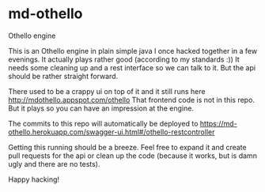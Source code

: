 # md-othello
Othello engine

This is an Othello engine in plain simple java I once hacked together in a few evenings. 
It actually plays rather good (according to my standards :))
It needs some cleaning up and a rest interface so we can talk to it.
But the api should be rather straight forward.

There used to be a crappy ui on top of it and it still runs here http://mdothello.appspot.com/othello
That frontend code is not in this repo. But it plays so you can have an impression at the engine.

The commits to this repo will automatically be deployed to 
https://md-othello.herokuapp.com/swagger-ui.html#/othello-restcontroller

Getting this running should be a breeze.
Feel free to expand it and create pull requests for the api or clean up the code (because it works, but is 
damn ugly and there are no tests).

Happy hacking!
